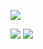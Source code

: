 ![](http://github-profile-summary-cards.vercel.app/api/cards/profile-details?username=coekjan&theme=dark)

![](http://github-profile-summary-cards.vercel.app/api/cards/most-commit-language?username=coekjan&theme=dark) ![](http://github-profile-summary-cards.vercel.app/api/cards/productive-time?username=coekjan&theme=dark&utcOffset=8)
